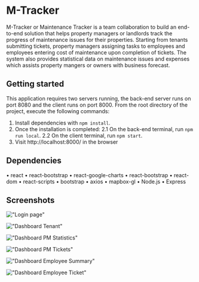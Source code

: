 # M-Tracker

M-Tracker or Maintenance Tracker is a team collaboration to build an end-to-end solution that helps property managers or landlords track the progress of maintenance issues for their properties. Starting from tenants submitting tickets, property managers assigning tasks to employees and employees entering cost of maintenance upon completion of tickets. The system also provides statistical data on maintenance issues and expenses which assists property mangers or owners with business forecast.

## Getting started

This application requires two servers running, the back-end server runs on port 8080 and the client runs on port 8000. From the root directory of the project, execute the following commands:

1. Install dependencies with `npm install`.
2. Once the installation is completed:
   2.1 On the back-end terminal, run `npm run local`.
   2.2 On the client terminal, run `npm start`.
3. Visit http://localhost:8000/ in the browser

## Dependencies

• react
• react-bootstrap
• react-google-charts
• react-bootstrap
• react-dom
• react-scripts
• bootstrap
• axios
• mapbox-gl
• Node.js
• Express

## Screenshots

!["Login page"](https://raw.githubusercontent.com/SameerKhan-Dev/Maintenance-Tickets-Tracker/BP-cleanup/docs/Login.png)

!["Dashboard Tenant"](https://raw.githubusercontent.com/SameerKhan-Dev/Maintenance-Tickets-Tracker/BP-cleanup/docs/dashboard-tenant.png)

!["Dashboard PM Statistics"](https://raw.githubusercontent.com/SameerKhan-Dev/Maintenance-Tickets-Tracker/BP-cleanup/docs/dashboard-pm-stats.png)

!["Dashboard PM Tickets"](https://raw.githubusercontent.com/SameerKhan-Dev/Maintenance-Tickets-Tracker/BP-cleanup/docs/dashboard-pm-tickets.png)

!["Dashboard Employee Summary"](https://raw.githubusercontent.com/SameerKhan-Dev/Maintenance-Tickets-Tracker/BP-cleanup/docs/dashboard-employee-summary.png)

!["Dashboard Employee Ticket"](https://raw.githubusercontent.com/SameerKhan-Dev/Maintenance-Tickets-Tracker/BP-cleanup/docs/dashboard-employee-ticket.png)
